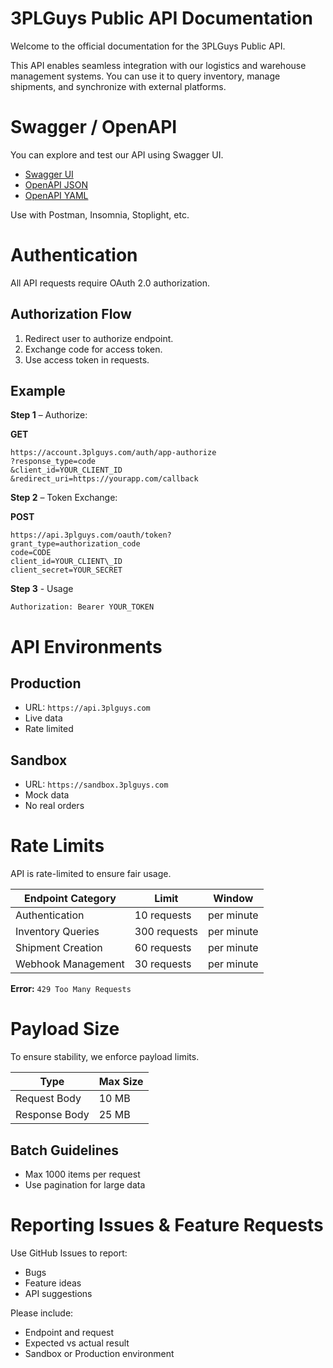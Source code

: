 # 3PLGuys Public API Documentation

Welcome to the official documentation for the 3PLGuys Public API.

This API enables seamless integration with our logistics and warehouse management systems. You can use it to query inventory, manage shipments, and synchronize with external platforms.

# Swagger / OpenAPI

You can explore and test our API using Swagger UI.

- [Swagger UI](https://api.3plguys.com)
- [OpenAPI JSON](https://api.3plguys.com/openapi.json)
- [OpenAPI YAML](https://api.3plguys.com/openapi.yaml)

Use with Postman, Insomnia, Stoplight, etc.


# Authentication

All API requests require OAuth 2.0 authorization.

## Authorization Flow

1. Redirect user to authorize endpoint.
2. Exchange code for access token.
3. Use access token in requests.

## Example

**Step 1** – Authorize:

**GET**
```
https://account.3plguys.com/auth/app-authorize
?response_type=code
&client_id=YOUR_CLIENT_ID
&redirect_uri=https://yourapp.com/callback
```

**Step 2** – Token Exchange:

**POST**
```
https://api.3plguys.com/oauth/token?
grant_type=authorization_code
code=CODE
client_id=YOUR_CLIENT\_ID
client_secret=YOUR_SECRET
```

**Step 3** - Usage

```
Authorization: Bearer YOUR_TOKEN
```

# API Environments

## Production
- URL: `https://api.3plguys.com`
- Live data
- Rate limited

## Sandbox
- URL: `https://sandbox.3plguys.com`
- Mock data
- No real orders

# Rate Limits

API is rate-limited to ensure fair usage.

| Endpoint Category     | Limit           | Window     |
|-----------------------|------------------|------------|
| Authentication        | 10 requests      | per minute |
| Inventory Queries     | 300 requests     | per minute |
| Shipment Creation     | 60 requests      | per minute |
| Webhook Management    | 30 requests      | per minute |

**Error:** `429 Too Many Requests`

# Payload Size

To ensure stability, we enforce payload limits.

| Type            | Max Size |
|-----------------|----------|
| Request Body    | 10 MB    |
| Response Body   | 25 MB    |

## Batch Guidelines
- Max 1000 items per request
- Use pagination for large data



# Reporting Issues & Feature Requests

Use GitHub Issues to report:

- Bugs
- Feature ideas
- API suggestions

Please include:
- Endpoint and request
- Expected vs actual result
- Sandbox or Production environment